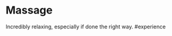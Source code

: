# Massage
Incredibly relaxing, especially if done the right way. #experience

<!-- {BearID:35CBDD67-6DB8-4CE9-BC93-4ABCBEF09F56-2874-000005AB0FFBBC01} -->
